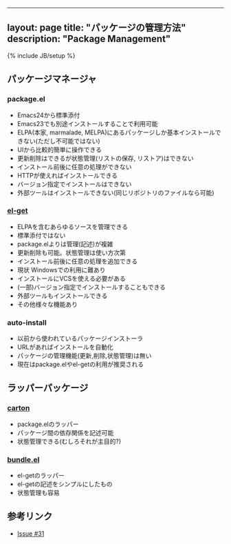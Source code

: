 
---
layout: page
title: "パッケージの管理方法"
description: "Package Management"
---
{% include JB/setup %}


## パッケージマネージャ
### package.el
* Emacs24から標準添付
* Emacs23でも別途インストールすることで利用可能
* ELPA(本家, marmalade, MELPA)にあるパッケージしか基本インストールできない(ただし不可能ではない)
* UIから比較的簡単に操作できる
* 更新削除はできるが状態管理(リストの保存, リストア)はできない
* インストール前後に任意の処理ができない
* HTTPが使えればインストールできる
* バージョン指定でインストールはできない
* 外部ツールはインストールできない(同じリポジトリのファイルなら可能)

### [el-get](https://github.com/dimitri/el-get)
* ELPAを含むあらゆるソースを管理できる
* 標準添付ではない
* package.elよりは管理(記述)が複雑
* 更新削除も可能。状態管理は使い方次第
* インストール前後に任意の処理を追加できる
* 現状 Windowsでの利用に難あり
* インストールにVCSを使える必要がある
* (一部)バージョン指定でインストールすることもできる
* 外部ツールもインストールできる
* その他様々な機能あり

### auto-install
* 以前から使われているパッケージインストーラ
* URLがあればインストールを自動化
* パッケージの管理機能(更新,削除,状態管理)は無い
* 現在はpackage.elやel-getの利用が推奨される

## ラッパーパッケージ
### [carton](https://github.com/rejeep/carton)
* package.elのラッパー
* パッケージ間の依存関係を記述可能
* 状態管理できる(むしろそれが主目的?)

### [bundle.el](https://github.com/kozo2/emacs-bundle)
* el-getのラッパー
* el-getの記述をシンプルにしたもの
* 状態管理も容易

## 参考リンク
* [Issue #31](https://github.com/emacs-jp/emacs-jp.github.com/issues/31)

